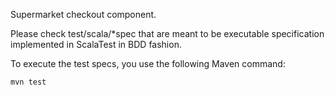 
Supermarket checkout component.

Please check test/scala/*spec that
are meant to be executable specification implemented in ScalaTest in BDD fashion.

To execute the test specs, you use the following Maven command:

```
mvn test
```